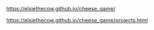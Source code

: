 https://elsiethecow.github.io/cheese_game/

https://elsiethecow.github.io/cheese_game/projects.html

